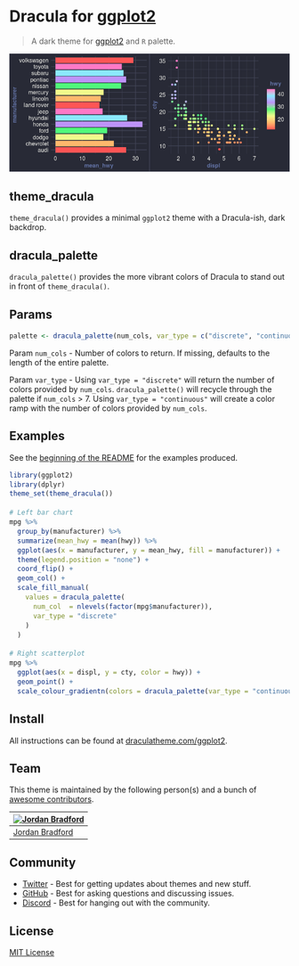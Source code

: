 # Dracula for [ggplot2](https://github.com/tidyverse/ggplot2)

> A dark theme for [ggplot2](https://github.com/tidyverse/ggplot2) and `R` palette.

![MPG Plots](screenshot.png)

## theme_dracula

`theme_dracula()` provides a minimal `ggplot2` theme with a Dracula-ish, dark backdrop.

## dracula_palette

`dracula_palette()` provides the more vibrant colors of Dracula to stand out in front of `theme_dracula()`.

## Params

```R
palette <- dracula_palette(num_cols, var_type = c("discrete", "continuous"))
```

Param `num_cols` - Number of colors to return. If missing, defaults to the length of the entire palette.

Param `var_type` - Using `var_type = "discrete"` will return the number of colors provided by `num_cols`. `dracula_palette()` will recycle through the palette if `num_cols` > 7. Using `var_type = "continuous"` will create a color ramp with the number of colors provided by `num_cols`.

## Examples

See the [beginning of the README](#dracula-for-ggplot2) for the examples produced.

```R
library(ggplot2)
library(dplyr)
theme_set(theme_dracula())

# Left bar chart
mpg %>%
  group_by(manufacturer) %>%
  summarize(mean_hwy = mean(hwy)) %>%
  ggplot(aes(x = manufacturer, y = mean_hwy, fill = manufacturer)) +
  theme(legend.position = "none") +
  coord_flip() +
  geom_col() +
  scale_fill_manual(
    values = dracula_palette(
      num_col  = nlevels(factor(mpg$manufacturer)),
      var_type = "discrete"
    )
  )

# Right scatterplot
mpg %>%
  ggplot(aes(x = displ, y = cty, color = hwy)) +
  geom_point() +
  scale_colour_gradientn(colors = dracula_palette(var_type = "continuous"))
```

## Install

All instructions can be found at [draculatheme.com/ggplot2](https://draculatheme.com/ggplot2).

## Team

This theme is maintained by the following person(s) and a bunch of [awesome contributors](https://github.com/dracula/ggplot2/graphs/contributors).

| [![Jordan Bradford](https://github.com/jrdnbradford.png?size=100)](https://github.com/jrdnbradford) |
| --------------------------------------------------------------------------------------------------- |
| [Jordan Bradford](https://github.com/jrdnbradford)                                                  |

## Community

- [Twitter](https://twitter.com/draculatheme) - Best for getting updates about themes and new stuff.
- [GitHub](https://github.com/dracula/dracula-theme/discussions) - Best for asking questions and discussing issues.
- [Discord](https://draculatheme.com/discord-invite) - Best for hanging out with the community.

## License

[MIT License](./LICENSE)

